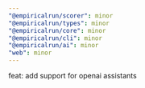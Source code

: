 ```yaml
---
"@empiricalrun/scorer": minor
"@empiricalrun/types": minor
"@empiricalrun/core": minor
"@empiricalrun/cli": minor
"@empiricalrun/ai": minor
"web": minor
---
```


feat: add support for openai assistants
